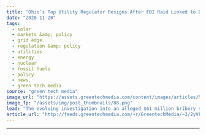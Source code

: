 ```yaml
---
title: "Ohio’s Top Utility Regulator Resigns After FBI Raid Linked to Bribery Scandal"
date: "2020-11-20"
tags: 
  - solar
  - markets &amp; policy
  - grid edge
  - regulation &amp; policy
  - utilities
  - energy
  - nuclear
  - fossil fuels
  - policy
  - news,
  - green tech media
source: "green tech media"
image_url: "https://assets.greentechmedia.com/content/images/articles/Nuclear_FirstEnergy_Ohio_David-Besse_NRC_XL.jpg"
image_fp: "/assets/img/post_thumbnails/88.png"
lead: "The evolving investigation into an alleged $61 million bribery scheme involving Ohio lawmakers and new revelations from utility FirstEnergy have led to the resignation of the state’s top utility regulator. Sam Randazzo, chair of the Public Utilities  ..."
article_url: "http://feeds.greentechmedia.com/~r/GreentechMedia/~3/2yVFqVEo9Gw/ohios-top-utility-regulator-resigns-after-disclosure-of-payment-from-utility-at-center-of-bribery-scandal"
---
```


---
